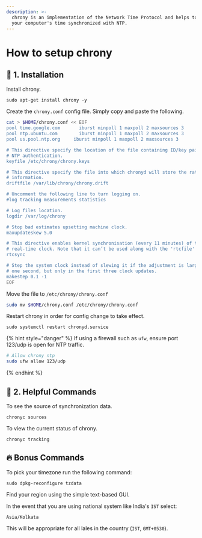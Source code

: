 ```yaml
---
description: >-
  chrony is an implementation of the Network Time Protocol and helps to keep
  your computer's time synchronized with NTP.
---
```


# How to setup chrony

## :hatching_chick: 1. Installation

Install chrony.

```
sudo apt-get install chrony -y
```

Create the `chrony.conf` config file. Simply copy and paste the following.

```bash
cat > $HOME/chrony.conf << EOF
pool time.google.com       iburst minpoll 1 maxpoll 2 maxsources 3
pool ntp.ubuntu.com        iburst minpoll 1 maxpoll 2 maxsources 3
pool us.pool.ntp.org     iburst minpoll 1 maxpoll 2 maxsources 3

# This directive specify the location of the file containing ID/key pairs for
# NTP authentication.
keyfile /etc/chrony/chrony.keys

# This directive specify the file into which chronyd will store the rate
# information.
driftfile /var/lib/chrony/chrony.drift

# Uncomment the following line to turn logging on.
#log tracking measurements statistics

# Log files location.
logdir /var/log/chrony

# Stop bad estimates upsetting machine clock.
maxupdateskew 5.0

# This directive enables kernel synchronisation (every 11 minutes) of the
# real-time clock. Note that it can’t be used along with the 'rtcfile' directive.
rtcsync

# Step the system clock instead of slewing it if the adjustment is larger than
# one second, but only in the first three clock updates.
makestep 0.1 -1
EOF
```

Move the file to `/etc/chrony/chrony.conf` 

```bash
sudo mv $HOME/chrony.conf /etc/chrony/chrony.conf
```

Restart chrony in order for config change to take effect.

```
sudo systemctl restart chronyd.service
```

{% hint style="danger" %}
If using a firewall such as `ufw`, ensure port 123/udp is open for NTP traffic.

```bash
# Allow chrony ntp
sudo ufw allow 123/udp
```
{% endhint %}

## :robot: 2. Helpful Commands

To see the source of synchronization data.

```
chronyc sources
```

To view the current status of chrony.

```
chronyc tracking
```

## :fire: Bonus Commands

To pick your timezone run the following command:

```
sudo dpkg-reconfigure tzdata
```

Find your region using the simple text-based GUI.

In the event that you are using national system like India's `IST` select:

```
Asia/Kolkata
```

This will be appropriate for all lales in the country (`IST`, `GMT+0530`).
